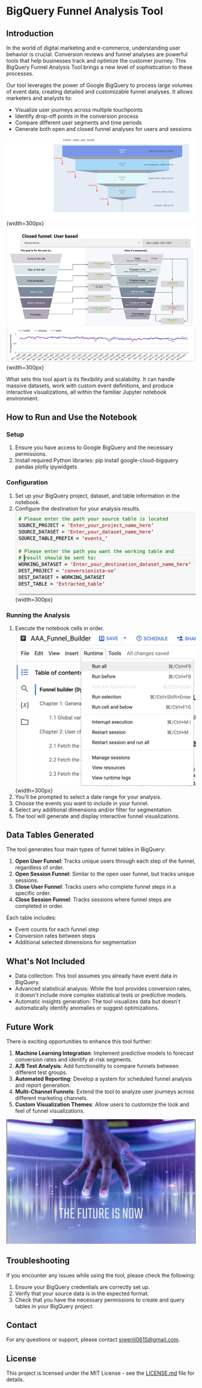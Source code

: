 # BigQuery Funnel Analysis Tool

## Introduction

In the world of digital marketing and e-commerce, understanding user behavior is crucial. Conversion reviews and funnel analyses are powerful tools that help businesses track and optimize the customer journey. This BigQuery Funnel Analysis Tool brings a new level of sophistication to these processes.

Our tool leverages the power of Google BigQuery to process large volumes of event data, creating detailed and customizable funnel analyses. It allows marketers and analysts to:

- Visualize user journeys across multiple touchpoints
- Identify drop-off points in the conversion process
- Compare different user segments and time periods
- Generate both open and closed funnel analyses for users and sessions

![Sample Funnel Visualization](images/funnelpic1.png){width=300px}
![Sample Funnel Visualization](images/funnelpic2.png){width=300px}

What sets this tool apart is its flexibility and scalability. It can handle massive datasets, work with custom event definitions, and produce interactive visualizations, all within the familiar Jupyter notebook environment.

## How to Run and Use the Notebook

### Setup

1. Ensure you have access to Google BigQuery and the necessary permissions.
2. Install required Python libraries:
        pip install google-cloud-bigquery pandas plotly ipywidgets
### Configuration

1. Set up your BigQuery project, dataset, and table information in the notebook.
2. Configure the destination for your analysis results.
![Set up directions](images/set_up_directions.png){width=300px}

### Running the Analysis

1. Execute the notebook cells in order.
![Set up directions](images/Run_all_codes.png){width=300px}
2. You'll be prompted to select a date range for your analysis.
3. Choose the events you want to include in your funnel.
4. Select any additional dimensions and/or filter for segmentation.
5. The tool will generate and display interactive funnel visualizations.


## Data Tables Generated

The tool generates four main types of funnel tables in BigQuery:

1. **Open User Funnel**: Tracks unique users through each step of the funnel, regardless of order.
2. **Open Session Funnel**: Similar to the open user funnel, but tracks unique sessions.
3. **Close User Funnel**: Tracks users who complete funnel steps in a specific order.
4. **Close Session Funnel**: Tracks sessions where funnel steps are completed in order.

Each table includes:
- Event counts for each funnel step
- Conversion rates between steps
- Additional selected dimensions for segmentation

## What's Not Included

- Data collection: This tool assumes you already have event data in BigQuery.
- Advanced statistical analysis: While the tool provides conversion rates, it doesn't include more complex statistical tests or predictive models.
- Automatic insights generation: The tool visualizes data but doesn't automatically identify anomalies or suggest optimizations.

## Future Work

There is exciting opportunities to enhance this tool further:

1. **Machine Learning Integration**: Implement predictive models to forecast conversion rates and identify at-risk segments.
2. **A/B Test Analysis**: Add functionality to compare funnels between different test groups.
3. **Automated Reporting**: Develop a system for scheduled funnel analysis and report generation.
4. **Multi-Channel Funnels**: Extend the tool to analyze user journeys across different marketing channels.
5. **Custom Visualization Themes**: Allow users to customize the look and feel of funnel visualizations.

![Future Features Mockup](images/future_mock_up.png)

## Troubleshooting

If you encounter any issues while using the tool, please check the following:

1. Ensure your BigQuery credentials are correctly set up.
2. Verify that your source data is in the expected format.
3. Check that you have the necessary permissions to create and query tables in your BigQuery project.

## Contact

For any questions or support, please contact [siwenli0615@gmail.com](mailto:siwenli0615@gmail.com).

## License

This project is licensed under the MIT License - see the [LICENSE.md](LICENSE.md) file for details.

